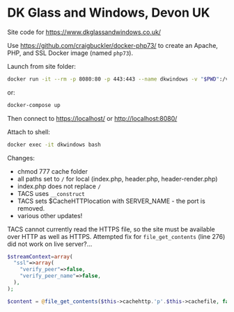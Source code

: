 # DK Glass and Windows, Devon UK

Site code for <https://www.dkglassandwindows.co.uk/>

Use <https://github.com/craigbuckler/docker-php73/> to create an Apache, PHP, and SSL Docker image (named `php73`).

Launch from site folder:

```sh
docker run -it --rm -p 8080:80 -p 443:443 --name dkwindows -v "$PWD":/var/www/html php73
```

or:

```sh
docker-compose up
```

Then connect to <https://localhost/> or <http://localhost:8080/>

Attach to shell:

```sh
docker exec -it dkwindows bash
```

Changes:

* chmod 777 cache folder
* all paths set to `/` for local (index.php, header.php, header-render.php)
* index.php does not replace `/`
* TACS uses `__construct`
* TACS sets $CacheHTTPlocation with SERVER_NAME - the port is removed.
* various other updates!


TACS cannot currently read the HTTPS file, so the site must be available over HTTP as well as HTTPS.
Attempted fix for `file_get_contents` (line 276) did not work on live server?...

```php
$streamContext=array(
  "ssl"=>array(
    "verify_peer"=>false,
    "verify_peer_name"=>false,
  ),
);

$content = @file_get_contents($this->cachehttp.'p'.$this->cachefile, false, stream_context_create($streamContext));
```
